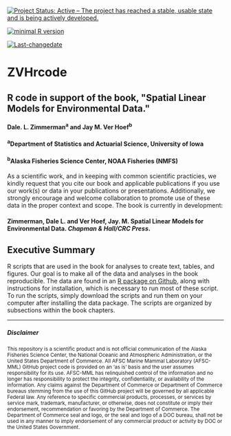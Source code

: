 [![Project Status: Active – The project has reached a stable, usable state and is being actively developed.](http://www.repostatus.org/badges/latest/active.svg)](http://www.repostatus.org/#active)

[![minimal R version](https://img.shields.io/badge/R%3E%3D-3.6.3-6666ff.svg)](https://cran.r-project.org/) 

[![Last-changedate](https://img.shields.io/badge/last%20change-2020--8--18-yellowgreen.svg)](/commits/master)

# ZVHrcode 
## R code in support of the book, "Spatial Linear Models for Environmental Data." 

#### Dale. L. Zimmerman<sup>a</sup> and Jay M. Ver Hoef<sup>b</sup> 

#### <sup>a</sup>Department of Statistics and Actuarial Science, University of Iowa
#### <sup>b</sup>Alaska Fisheries Science Center, NOAA Fisheries (NMFS) 

As a scientific work, and in keeping with common scientific practicies, we kindly request that you cite our book and applicable publications if you use our work(s) or data in your publications or presentations. Additionally, we strongly encourage and welcome collaboration to promote use of these data in the proper context and scope.  The book is currently in development:

#### Zimmerman, Dale L. and Ver Hoef, Jay. M. Spatial Linear Models for Environmental Data.  *Chapman & Hall/CRC Press*.


Executive Summary
-----------------

R scripts that are used in the book for analyses to create text, tables, and figures.  Our goal is to make all of the data and analyses in the book reproducible.  The data are found in an [R package on Github](https://github.com/jayverhoef/ZVHdata), along with instructions for installation, which is necessary to run most of these script.  To run the scripts, simply download the scripts and run them on your computer after installing the data package.  The scripts are organized by subsections within the book chapters. 

-------------
##### Disclaimer

<sub>This repository is a scientific product and is not official communication of the Alaska Fisheries Science Center, the National Oceanic and Atmospheric Administration, or the United States Department of Commerce. All AFSC Marine Mammal Laboratory (AFSC-MML) GitHub project code is provided on an ‘as is’ basis and the user assumes responsibility for its use. AFSC-MML has relinquished control of the information and no longer has responsibility to protect the integrity, confidentiality, or availability of the information. Any claims against the Department of Commerce or Department of Commerce bureaus stemming from the use of this GitHub project will be governed by all applicable Federal law. Any reference to specific commercial products, processes, or services by service mark, trademark, manufacturer, or otherwise, does not constitute or imply their endorsement, recommendation or favoring by the Department of Commerce. The Department of Commerce seal and logo, or the seal and logo of a DOC bureau, shall not be used in any manner to imply endorsement of any commercial product or activity by DOC or the United States Government.</sub>

